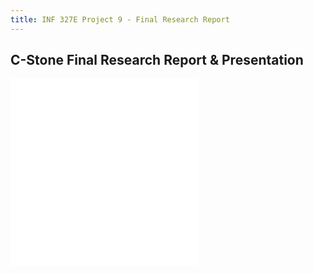```yaml
---
title: INF 327E Project 9 - Final Research Report
---
```

## C-Stone Final Research Report & Presentation

<div class="fluidMedia">
    <iframe src="/files/INF-327E-Final-Presentation.pdf" frameborder="0"> </iframe>
</div>

<div class="fluidMedia">
    <iframe src="/files/INF-327E-Final-Report.pdf" frameborder="0"> </iframe>
</div>